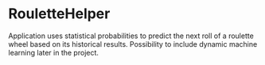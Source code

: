 # RouletteHelper
Application uses statistical probabilities to predict the next roll of a roulette wheel based on its historical results. Possibility to include dynamic machine learning later in the project.
